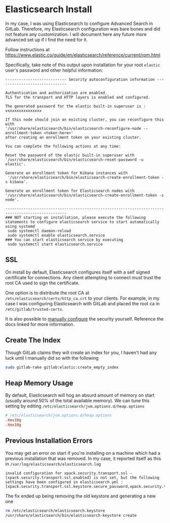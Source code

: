 # Elasticsearch Install

In my case, I was using Elasticsearch to configure Advanced Search in GitLab. Therefore, my Elasticsearch configuration was bare bones and did not feature any customization. I will document here any future more advanced set up if I find the need for it.

Follow instructions at <https://www.elastic.co/guide/en/elasticsearch/reference/current/rpm.html>

Specifically, take note of this output upon installation for your root `elastic` user's password and other helpful information:

```text
--------------------------- Security autoconfiguration information ------------------------------

Authentication and authorization are enabled.
TLS for the transport and HTTP layers is enabled and configured.

The generated password for the elastic built-in superuser is : xxxxxxxxxxxxxxxx

If this node should join an existing cluster, you can reconfigure this with
'/usr/share/elasticsearch/bin/elasticsearch-reconfigure-node --enrollment-token <token-here>'
after creating an enrollment token on your existing cluster.

You can complete the following actions at any time:

Reset the password of the elastic built-in superuser with
'/usr/share/elasticsearch/bin/elasticsearch-reset-password -u elastic'.

Generate an enrollment token for Kibana instances with
 '/usr/share/elasticsearch/bin/elasticsearch-create-enrollment-token -s kibana'.

Generate an enrollment token for Elasticsearch nodes with
'/usr/share/elasticsearch/bin/elasticsearch-create-enrollment-token -s node'.

-------------------------------------------------------------------------------------------------
### NOT starting on installation, please execute the following statements to configure elasticsearch service to start automatically using systemd
 sudo systemctl daemon-reload
 sudo systemctl enable elasticsearch.service
### You can start elasticsearch service by executing
 sudo systemctl start elasticsearch.service
```

## SSL

On install by default, Elasticsearch configures itself with a self signed certificate for connections. Any client attempting to connect must trust the root CA used to sign the certificate.

One option is to distribute the root CA at `/etc/elasticsearch/certs/http_ca.crt` to your clients. For example, in my case I was configuring Elasticsearch with GitLab and placed the root ca in `/etc/gitlab/trusted-certs`.

It is also possible to [manually configure](https://www.elastic.co/guide/en/elasticsearch/reference/master/security-basic-setup-https.html) the security yourself. Reference the docs linked for more information.

## Create The Index

Though GitLab claims they will create an index for you, I haven't had any luck until I manually did so with the following

```bash
sudo gitlab-rake gitlab:elastic:create_empty_index
```

## Heap Memory Usage

By default, Elasticsearch will hog an absurd amount of memory on start (usually around 50% of the total available memory). We can tune this setting by editing `/etc/elasticsearch/jvm.options.d/heap.options`

```ini
# /etc/elasticsearch/jvm.options.d/heap.options
-Xms10g
-Xmx10g
```

## Previous Installation Errors

You may get an error on start if you're installing on a machine which had a previous installation that was removed. In my case, it reported itself as this in `/var/log/elasticsearch/elasticsearch.log`

```text
invalid configuration for xpack.security.transport.ssl - [xpack.security.transport.ssl.enabled] is not set, but the following settings have been configured in elasticsearch.yml : [xpack.security.transport.ssl.keystore.secure_password,xpack.security.transport.ssl.truststore.secure_password]
```

The fix ended up being removing the old keystore and generating a new one

```bash
rm /etc/elasticsearch/elasticsearch.keystore
/usr/share/elasticsearch/bin/elasticsearch-keystore create
```
